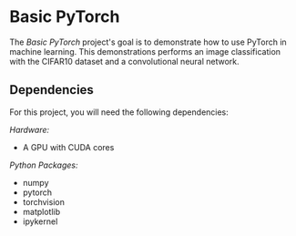 # Basic PyTorch

The *Basic PyTorch* project's goal is to demonstrate how to use PyTorch in machine learning. This demonstrations performs an image classification with the CIFAR10 dataset and a convolutional neural network.

## Dependencies
For this project, you will need the following dependencies:

*Hardware:*
- A GPU with CUDA cores

*Python Packages:*
- numpy
- pytorch
- torchvision
- matplotlib
- ipykernel